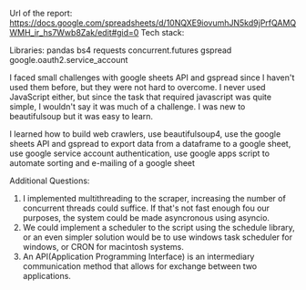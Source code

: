Url of the report: https://docs.google.com/spreadsheets/d/10NQXE9iovumhJN5kd9jPrfQAMQWMH_ir_hs7Wwb8Zak/edit#gid=0
Tech stack:

Libraries:
pandas
bs4
requests
concurrent.futures
gspread
google.oauth2.service_account

I faced small challenges with google sheets API and gspread since I haven't used them before, but they were not hard to overcome.
I never used JavaScript either, but since the task that required javascript was quite simple, I wouldn't say it was much of a challenge.
I was new to beautifulsoup but it was easy to learn.

I learned how to build web crawlers,
use beautifulsoup4,
use the google sheets API and gspread to export data from a dataframe to a google sheet,
use google service account authentication,
use google apps script to automate sorting and e-mailing of a google sheet

Additional Questions:

1) I implemented multithreading to the scraper, increasing the number of concurrent threads could suffice. If that's not fast enough fou our purposes, the system could be made asyncronous using asyncio.
2) We could implement a scheduler to the script using the schedule library, or an even simpler solution would be to use windows task scheduler for windows, or CRON for macintosh systems.
3) An API(Application Programming Interface) is an intermediary communication method that allows for exchange between two applications.
